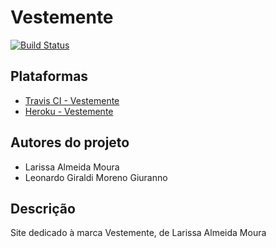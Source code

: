 # Vestemente

[![Build Status](https://travis-ci.com/leogiraldimg/vestemente.svg?token=Z7o7XFhJjahuczL3YxqA&branch=master)](https://travis-ci.com/leogiraldimg/vestemente)

## Plataformas

* [Travis CI - Vestemente](https://travis-ci.com/leogiraldimg/vestemente)
* [Heroku - Vestemente]()

## Autores do projeto

* Larissa Almeida Moura
* Leonardo Giraldi Moreno Giuranno

## Descrição

Site dedicado à marca Vestemente, de Larissa Almeida Moura